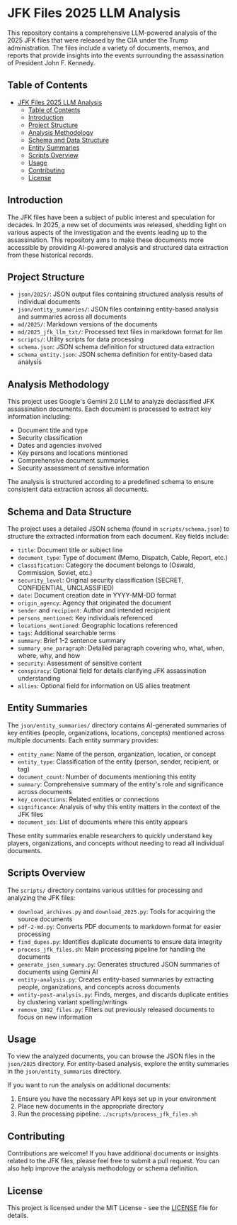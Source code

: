 # JFK Files 2025 LLM Analysis

This repository contains a comprehensive LLM-powered analysis of the 2025 JFK files that were released by the CIA under the Trump administration. The files include a variety of documents, memos, and reports that provide insights into the events surrounding the assassination of President John F. Kennedy. 

## Table of Contents

- [JFK Files 2025 LLM Analysis](#jfk-files-2025-llm-analysis)
  - [Table of Contents](#table-of-contents)
  - [Introduction](#introduction)
  - [Project Structure](#project-structure)
  - [Analysis Methodology](#analysis-methodology)
  - [Schema and Data Structure](#schema-and-data-structure)
  - [Entity Summaries](#entity-summaries)
  - [Scripts Overview](#scripts-overview)
  - [Usage](#usage)
  - [Contributing](#contributing)
  - [License](#license)

## Introduction

The JFK files have been a subject of public interest and speculation for decades. In 2025, a new set of documents was released, shedding light on various aspects of the investigation and the events leading up to the assassination. This repository aims to make these documents more accessible by providing AI-powered analysis and structured data extraction from these historical records.

## Project Structure


- `json/2025/`: JSON output files containing structured analysis results of individual documents
- `json/entity_summaries/`: JSON files containing entity-based analysis and summaries across all documents
- `md/2025/`: Markdown versions of the documents
- `md/2025_jfk_llm_txt/`: Processed text files in markdown format for llm
- `scripts/`: Utility scripts for data processing
- `schema.json`: JSON schema definition for structured data extraction
- `schema_entity.json`: JSON schema definition for entity-based data analysis

## Analysis Methodology

This project uses Google's Gemini 2.0 LLM to analyze declassified JFK assassination documents. Each document is processed to extract key information including:

- Document title and type
- Security classification
- Dates and agencies involved
- Key persons and locations mentioned
- Comprehensive document summaries
- Security assessment of sensitive information

The analysis is structured according to a predefined schema to ensure consistent data extraction across all documents.

## Schema and Data Structure

The project uses a detailed JSON schema (found in `scripts/schema.json`) to structure the extracted information from each document. Key fields include:

- `title`: Document title or subject line
- `document_type`: Type of document (Memo, Dispatch, Cable, Report, etc.)
- `classification`: Category the document belongs to (Oswald, Commission, Soviet, etc.)
- `security_level`: Original security classification (SECRET, CONFIDENTIAL, UNCLASSIFIED)
- `date`: Document creation date in YYYY-MM-DD format
- `origin_agency`: Agency that originated the document
- `sender` and `recipient`: Author and intended recipient
- `persons_mentioned`: Key individuals referenced
- `locations_mentioned`: Geographic locations referenced
- `tags`: Additional searchable terms
- `summary`: Brief 1-2 sentence summary
- `summary_one_paragraph`: Detailed paragraph covering who, what, when, where, why, and how
- `security`: Assessment of sensitive content
- `conspiracy`: Optional field for details clarifying JFK assassination understanding
- `allies`: Optional field for information on US allies treatment

## Entity Summaries

The `json/entity_summaries/` directory contains AI-generated summaries of key entities (people, organizations, locations, concepts) mentioned across multiple documents. Each entity summary provides:

- `entity_name`: Name of the person, organization, location, or concept
- `entity_type`: Classification of the entity (person, sender, recipient, or tag)
- `document_count`: Number of documents mentioning this entity
- `summary`: Comprehensive summary of the entity's role and significance across documents
- `key_connections`: Related entities or connections
- `significance`: Analysis of why this entity matters in the context of the JFK files
- `document_ids`: List of documents where this entity appears

These entity summaries enable researchers to quickly understand key players, organizations, and concepts without needing to read all individual documents.

## Scripts Overview

The `scripts/` directory contains various utilities for processing and analyzing the JFK files:

- `download_archives.py` and `download_2025.py`: Tools for acquiring the source documents
- `pdf-2-md.py`: Converts PDF documents to markdown format for easier processing
- `find_dupes.py`: Identifies duplicate documents to ensure data integrity
- `process_jfk_files.sh`: Main processing pipeline for handling the documents
- `generate_json_summary.py`: Generates structured JSON summaries of documents using Gemini AI
- `entity-analysis.py`: Creates entity-based summaries by extracting people, organizations, and concepts across documents
- `entity-post-analysis.py`: Finds, merges, and discards duplicate entities by clustering variant spelling/writings
- `remove_1992_files.py`: Filters out previously released documents to focus on new information

## Usage

To view the analyzed documents, you can browse the JSON files in the `json/2025` directory. For entity-based analysis, explore the entity summaries in the `json/entity_summaries` directory.

If you want to run the analysis on additional documents:
1. Ensure you have the necessary API keys set up in your environment
2. Place new documents in the appropriate directory
3. Run the processing pipeline: `./scripts/process_jfk_files.sh`

## Contributing

Contributions are welcome! If you have additional documents or insights related to the JFK files, please feel free to submit a pull request. You can also help improve the analysis methodology or schema definition.

## License

This project is licensed under the MIT License - see the [LICENSE](LICENSE) file for details.